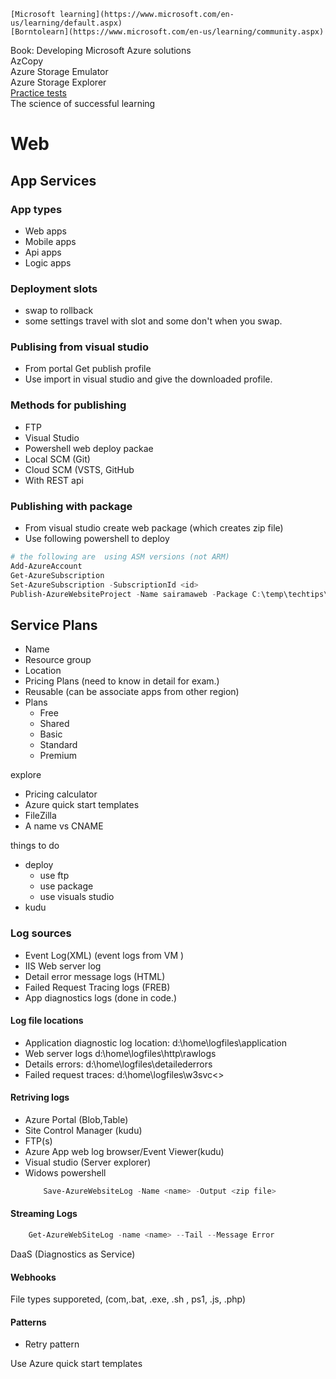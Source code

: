     [Microsoft learning](https://www.microsoft.com/en-us/learning/default.aspx)
    [Borntolearn](https://www.microsoft.com/en-us/learning/community.aspx)
   
   Book:  Developing Microsoft Azure solutions  
   AzCopy  
   Azure Storage Emulator  
   Azure Storage Explorer  
   [Practice tests](https://www.measureup.com/microsoft-technical.html)  
   The science of successful learning  

   # Web
   ## App Services
   ### App types    
   * Web apps
   * Mobile apps
   * Api apps
   * Logic apps

   ### Deployment slots
   * swap to rollback
   * some settings travel with slot and some don't when you swap.
### Publising from visual studio
* From portal Get publish profile
* Use import in visual studio and give the downloaded profile.

### Methods for publishing
* FTP
* Visual Studio
* Powershell web deploy packae
* Local SCM (Git)
* Cloud SCM (VSTS, GitHub
* With REST api

### Publishing with package
- From visual studio create web package (which creates zip file)
- Use following powershell to deploy
```powershell
# the following are  using ASM versions (not ARM)
Add-AzureAccount
Get-AzureSubscription
Set-AzureSubscription -SubscriptionId <id>
Publish-AzureWebsiteProject -Name sairamaweb -Package C:\temp\techtips\TechTips.zip
```
## Service Plans
* Name
* Resource group
* Location
* Pricing Plans (need to know in detail for exam.)
* Reusable (can be associate apps from other region)
* Plans
    * Free
    * Shared
    * Basic
    * Standard
    * Premium

explore 
* Pricing calculator
* Azure quick start templates
* FileZilla
* A name vs CNAME

things to do
* deploy
    * use ftp
    * use package
    * use visuals studio
* kudu

### Log sources
* Event Log(XML) (event logs from VM )
* IIS Web server log
* Detail error message logs (HTML)
* Failed Request Tracing logs (FREB)
* App diagnostics logs (done in code.)

#### Log file locations
* Application diagnostic log location: d:\home\logfiles\application
* Web server logs d:\home\logfiles\http\rawlogs
* Details errors: d:\home\logfiles\detailederrors
* Failed request traces: d:\home\logfiles\w3svc<>

#### Retriving logs
* Azure Portal (Blob,Table)
* Site Control Manager (kudu)
* FTP(s)
* Azure App web log browser/Event Viewer(kudu)
* Visual studio (Server explorer)
* Widows powershell
    ```powershell
        Save-AzureWebsiteLog -Name <name> -Output <zip file>
    ```

#### Streaming Logs
```powershell
    Get-AzureWebSiteLog -name <name> --Tail --Message Error
```
DaaS (Diagnostics as Service)

#### Webhooks
File types supporeted, (com,.bat, .exe, .sh , ps1, .js, .php)

#### Patterns
* Retry pattern

Use Azure quick start templates